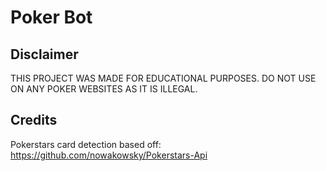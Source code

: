 # Poker Bot

## Disclaimer

THIS PROJECT WAS MADE FOR EDUCATIONAL PURPOSES. DO NOT USE ON ANY POKER WEBSITES AS IT IS ILLEGAL.

## Credits

Pokerstars card detection based off: <https://github.com/nowakowsky/Pokerstars-Api>
